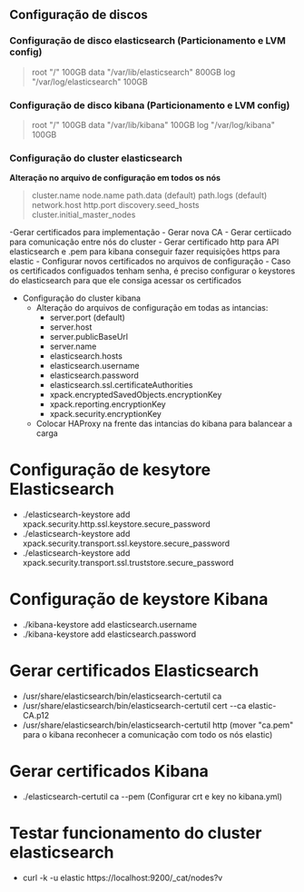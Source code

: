 ## Configuração de discos

### Configuração de disco elasticsearch (Particionamento e LVM config)

>root  "/" 100GB
>data  "/var/lib/elasticsearch" 800GB
>log   "/var/log/elasticsearch" 100GB


### Configuração de disco kibana (Particionamento e LVM config)

>root  "/" 100GB
>data  "/var/lib/kibana" 100GB
>log   "/var/log/kibana" 100GB
    
### Configuração do cluster elasticsearch

**Alteração no arquivo de configuração em todos os nós**

>cluster.name
>node.name
>path.data (default)
>path.logs (default)
>network.host
>http.port
>discovery.seed_hosts
>cluster.initial_master_nodes

 
   -Gerar certificados para implementação
      -  Gerar nova CA
      -  Gerar certiicado para comunicação entre nós do cluster
      -  Gerar certificado http para API elasticsearch e .pem para kibana conseguir fazer requisições https para elastic
    - Configurar novos certificados no arquivos de configuração
    - Caso os certificados configuados tenham senha, é preciso configurar o keystores do elasticsearch para que ele consiga acessar os certificados
- Configuração do cluster kibana
  - Alteração do arquivos de configuração em todas as intancias:
      - server.port (default)
      - server.host
      - server.publicBaseUrl
      - server.name
      - elasticsearch.hosts
      - elasticsearch.username
      - elasticsearch.password
      - elasticsearch.ssl.certificateAuthorities
      - xpack.encryptedSavedObjects.encryptionKey
      - xpack.reporting.encryptionKey
      - xpack.security.encryptionKey
   - Colocar HAProxy na frente das intancias do kibana para balancear a carga
  
# Configuração de kesytore Elasticsearch

- ./elasticsearch-keystore add xpack.security.http.ssl.keystore.secure_password
- ./elasticsearch-keystore add xpack.security.transport.ssl.keystore.secure_password
- ./elasticsearch-keystore add xpack.security.transport.ssl.truststore.secure_password

# Configuração de keystore Kibana

- ./kibana-keystore add elasticsearch.username
- ./kibana-keystore add elasticsearch.password

# Gerar certificados Elasticsearch

- /usr/share/elasticsearch/bin/elasticsearch-certutil ca
- /usr/share/elasticsearch/bin/elasticsearch-certutil cert --ca elastic-CA.p12
- /usr/share/elasticsearch/bin/elasticsearch-certutil http (mover "ca.pem" para o kibana reconhecer a comunicação com todo os nós elastic)

# Gerar certificados Kibana

- ./elasticsearch-certutil ca --pem (Configurar crt e key no kibana.yml)

# Testar funcionamento do cluster elasticsearch

- curl -k -u elastic https://localhost:9200/_cat/nodes?v


